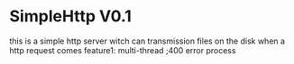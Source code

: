 # SimpleHttp V0.1
this is a simple http server witch can transmission files on the disk when a http request comes
 feature1: multi-thread ;400 error process
